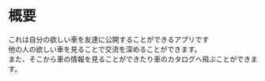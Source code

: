 # 概要
これは自分の欲しい車を友達に公開することができるアプリです \
他の人の欲しい車を見ることで交流を深めることができます。 \
また、そこから車の情報を見ることができたり車のカタログへ飛ぶことができます。